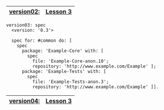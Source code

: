 |[version02:](Version02.md)|[Lesson 3](Lesson03.md)|
|:-------------------------|:----------------------|

```
version03: spec 
  <version: '0.3'>
	
  spec for: #common do: [
    spec 
      package: 'Example-Core' with: [
        spec 
          file: 'Example-Core-anon.10';
          repository: 'http://www.example.com/Example' ];
      package: 'Example-Tests' with: [
        spec 
          file: 'Example-Tests-anon.3';
          repository: 'http://www.example.com/Example' ]].
```
|[version04:](Version04.md)|[Lesson 3](Lesson03.md)|
|:-------------------------|:----------------------|